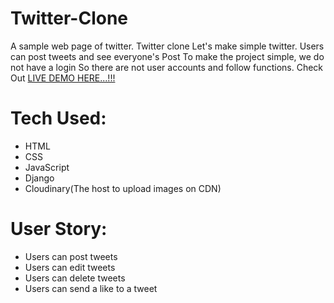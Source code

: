 # Twitter-Clone
A sample web page of twitter. Twitter clone Let's make simple twitter. Users can post tweets and see everyone's Post To make the project simple, we do not have a login So there are not user accounts and follow functions.
Check Out [LIVE DEMO HERE...!!!](https://twitter-clone.anakarenperez.repl.co/)

# Tech Used:
* HTML
* CSS 
* JavaScript 
* Django
* Cloudinary(The host to upload images on CDN)

# User Story:
* Users can post tweets 
* Users can edit tweets
* Users can delete tweets 
* Users can send a like to a tweet

